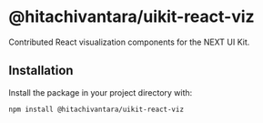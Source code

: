 # @hitachivantara/uikit-react-viz

Contributed React visualization components for the NEXT UI Kit.

## Installation

Install the package in your project directory with:

```sh
npm install @hitachivantara/uikit-react-viz
```
